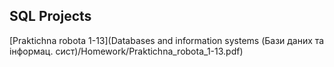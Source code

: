 ## SQL Projects

[Praktichna robota 1-13](Databases and information systems (Бази даних та iнформац. сист)/Homework/Praktichna_robota_1-13.pdf)
